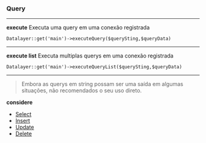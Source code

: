 ### Query
---
**execute**
Executa uma query em uma conexão registrada

    Datalayer::get('main')->executeQuery($querySting,$queryData)

---

**execute list**
Executa multiplas querys em uma conexão registrada

    Datalayer::get('main')->executeQueryList($querySting,$queryData)

---

> Embora as querys em string possam ser uma saída em algumas situações, não recomendados o seu uso direto. 

**considere**

 - [Select](https://github.com/elegancephp/datalayer/tree/main/.doc/querySelect.md)
 - [Insert](https://github.com/elegancephp/datalayer/tree/main/.doc/queryInsert.md)
 - [Update](https://github.com/elegancephp/datalayer/tree/main/.doc/queryUpdate.md)
 - [Delete](https://github.com/elegancephp/datalayer/tree/main/.doc/queryDelete.md)